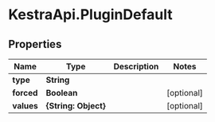 # KestraApi.PluginDefault

## Properties

Name | Type | Description | Notes
------------ | ------------- | ------------- | -------------
**type** | **String** |  | 
**forced** | **Boolean** |  | [optional] 
**values** | **{String: Object}** |  | [optional] 


